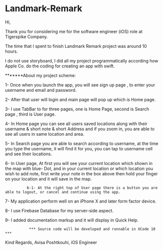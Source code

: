 # Landmark-Remark

Hi, 

Thank you for considering me for the software engineer (iOS) role at Tigerspike Company.

The time that I spent to finish Landmark Remark project was around 10 hours.

I do not use storyboard, I did all my project programmatically according how Apple Co. do the coding for creating an app with swift.

*******About my project scheme:

1-  Once when you launch the app, you will see sign up page , to enter your username and email and password. 

2-  After that user will login and main page will pop up which is Home page.

3-  I use TabBar to for three pages, one is Home Page, second is Search page , third is User page.

4-  In Home page you can see all users saved locations along with their username & short note & short Address and if you zoom in, you are able to see all users in same location and area.

5-  In Search page you are able to search according to username, at the time you type the username, it will find it for you, you can tap to username  cell and see their locations.

6-  In User page, At first you will see your current location which shown in the map with blue- Dot,  and in your current location or which location you wish to add note,
      first write your note in the box above then hold your finger on your location and
      it will save in the map.

              6-1- At the right top of User page there is a button you are able to logout, or cancel and continue using the app.

7-  My application perform well on an iPhone X and later form factor device. 

8-  I use Firebase Database for my server-side aspect.

9-  I added documentation markup and it will display in Quick Help.

               *** Source code will be developed and runnable in XCode 10 ***


Kind Regards,
Avisa Poshtkouhi,
iOS Engineer








